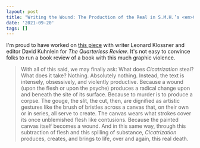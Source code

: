```yaml
---
layout: post
title: "Writing the Wound: The Production of the Real in S.M.H.’s <em>CICATRIZATION</em>"
date: '2021-09-20'
tags: []
---
```


I'm proud to have worked on <a href="https://thequarterlessreview.com/leonard-klossner">this piece</a> with writer Leonard Klossner and editor David Kuhnlein for <em>The Quarterless Review</em>. It's not easy to convince folks to run a book review of a book with this much graphic violence. 
<blockquote>With all of this said, we may finally ask: What does <em>Cicatrization</em> steal? What does it take? Nothing. Absolutely nothing. Instead, the text is intensely, obsessively, and violently productive. Because a wound (upon the flesh or upon the psyche) produces a radical change upon and beneath the site of its surface. Because to murder is to produce a corpse. The gouge, the slit, the cut, then, are dignified as artistic gestures like the brush of bristles across a canvas that, on their own or in series, all serve to create. The canvas wears what strokes cover its once unblemished flesh like contusions. Because the painted canvas itself becomes a wound. And in this same way, through this subtraction of flesh and this spilling of substance, <em>Cicatrization</em> produces, creates, and brings to life, over and again, this real death.</blockquote>